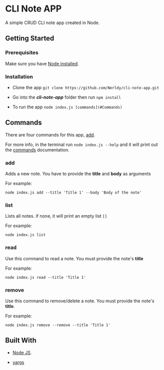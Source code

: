 # CLI Note APP

A simple CRUD CLI note app created in Node.

## Getting Started

### Prerequisites

Make sure you have [Node installed](https://nodejs.org/en/).

### Installation

-   Clone the app `git clone https://github.com/Nerldy/cli-note-app.git`

-   Go into the **_cli-note-app_** folder then run `npm install`

-   To run the app `node index.js [commands](#Commands)`

## Commands

There are four commands for this app, [add](###add).

For more info, in the terminal run `node index.js --help` and it will print out the [commands](##Commands) documentation.

### add

Adds a new note. You have to provide the **title** and **body** as arguments

For example:

`node index.js add --title 'Title 1' --body 'Body of the note'`

### list

Lists all notes. if none, it will print an empty list `[]`

For example:

`node index.js list`

### read

Use this command to read a note. You must provide the note's **title**

For example:

`node index.js read --title 'Title 1'`

### remove

Use this command to remove/delete a note. You must provide the note's **title**.

For example:

`node index.js remove --remove --title 'Title 1'`

## Built With

-   [Node JS](https://nodejs.org/en/).

-   [yargs](https://github.com/yargs/yargs)
